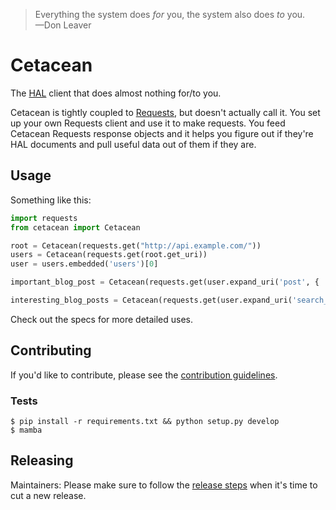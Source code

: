 > Everything the system does *for* you, the system also does *to* you.
> <br>—Don Leaver

# Cetacean

The [HAL](http://stateless.co/hal_specification.html) client that does almost
nothing for/to you.

Cetacean is tightly coupled to [Requests](https://pypi.python.org/pypi/requests),
but doesn't actually call it. You set up your own Requests client and use it to
make requests. You feed Cetacean Requests response objects and it helps you
figure out if they're HAL documents and pull useful data out of them if they
are.

## Usage

Something like this:

```python
import requests
from cetacean import Cetacean

root = Cetacean(requests.get("http://api.example.com/"))
users = Cetacean(requests.get(root.get_uri))
user = users.embedded('users')[0]

important_blog_post = Cetacean(requests.get(user.expand_uri('post', { 'id': 2 })))

interesting_blog_posts = Cetacean(requests.get(user.expand_uri('search_posts', { 'q': 'interesting' })))
```

Check out the specs for more detailed uses.


## Contributing

If you'd like to contribute, please see the [contribution guidelines](CONTRIBUTING.md).


### Tests

```
$ pip install -r requirements.txt && python setup.py develop
$ mamba
```


## Releasing

Maintainers: Please make sure to follow the [release steps](RELEASING.md) when
it's time to cut a new release.
